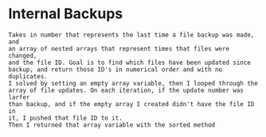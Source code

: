 # Internal Backups
	Takes in number that represents the last time a file backup was made, and 		
	an array of nested arrays that represent times that files were changed, 	
	and the file ID. Goal is to find which files have been updated since 	
	backup, and return those ID's in numerical order and with no duplicates. 
	I solved by setting an empty array variable, then I looped through the 		
	array of file updates. On each iteration, if the update number was larfer 		
	than backup, and if the empty array I created didn't have the file ID in 	
	it, I pushed that file ID to it. 
	Then I returned that array variable with the sorted method